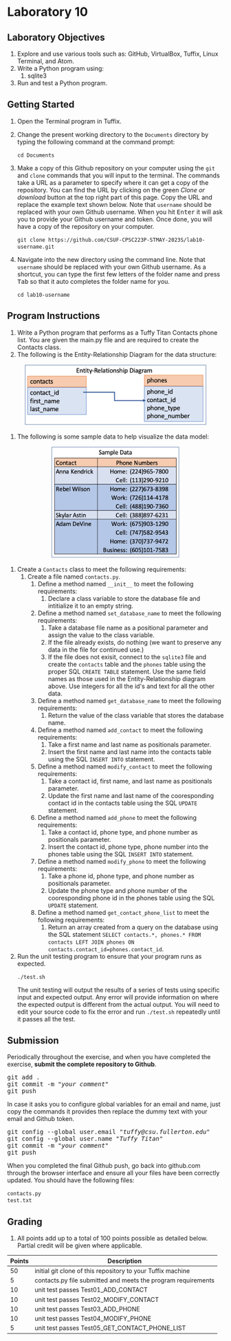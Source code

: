 # Laboratory 10

## Laboratory Objectives
1. Explore and use various tools such as: GitHub, VirtualBox, Tuffix, Linux Terminal, and Atom.
1. Write a Python program using:
     1. sqlite3
1. Run and test a Python program.

## Getting Started
1. Open the Terminal program in Tuffix.
1. Change the present working directory to the `Documents` directory by typing the following command at the command prompt:

    ```
    cd Documents
    ```

1. Make a copy of this Github repository on your computer using the `git` and `clone` commands that you will input to the terminal. The commands take a URL as a parameter to specify where it can get a copy of the repository. You can find the URL by clicking on the green *Clone or download* button at the top right part of this page. Copy the URL and replace the example text shown below. Note that `username` should be replaced with your own Github username. When you hit <kbd>Enter</kbd> it will ask you to provide your Github username and token. Once done, you will have a copy of the repository on your computer.
    ```
    git clone https://github.com/CSUF-CPSC223P-STMAY-2023S/lab10-username.git
    ```
1. Navigate into the new directory using the command line. Note that `username` should be replaced with your own Github username.  As a shortcut, you can type the first few letters of the folder name and press <kbd>Tab</kbd> so that it auto completes the folder name for you.

     ```
     cd lab10-username
     ```
     
## Program Instructions
1. Write a Python program that performs as a Tuffy Titan Contacts phone list.  You are given the main.py file and are required to create the Contacts class.
1. The following is the Entity-Relationship Diagram for the data structure:

<p align="center">
  <img src="./lab11_er_diagram.png" width="425" title="Entity-Relationship Diagram">
</p>

1. The following is some sample data to help visualize the data model:

<p align="center">
  <img src="./lab11_sample_data.png" width="300" title="Sample Data">
</p>

1. Create a `Contacts` class to meet the following requirements:
     1. Create a file named `contacts.py`.
          1. Define a method named `__init__` to meet the following requirements:  
               1. Declare a class variable to store the database file and intitialize it to an empty string.
          1. Define a method named `set_database_name` to meet the following requirements:  
               1. Take a database file name as a positional parameter and assign the value to the class variable.
               2. If the file already exists, do nothing (we want to preserve any data in the file for continued use.)
               3. If the file does not exisit, connect to the `sqlite3` file and create the `contacts` table and the `phones` table using the proper SQL `CREATE TABLE` statement.  Use the same field names as those used in the Entity-Relationship diagram above.  Use integers for all the id's and text for all the other data.
          1. Define a method named `get_database_name` to meet the following requirements:
               1. Return the value of the class variable that stores the database name.
          1. Define a method named `add_contact` to meet the following requirements:
               1. Take a first name and last name as positionals parameter.
               2. Insert the first name and last name into the contacts table using the SQL `INSERT INTO` statement.
          1. Define a method named `modify_contact` to meet the following requirements:
               1. Take a contact id, first name, and last name as positionals parameter.
               2. Update the first name and last name of the cooresponding contact id in the contacts table using the SQL `UPDATE` statement.
          1. Define a method named `add_phone` to meet the following requirements:
               1. Take a contact id, phone type, and phone number as positionals parameter.
               2. Insert the contact id, phone type, phone number into the phones table using the SQL `INSERT INTO` statement.
          1. Define a method named `modify_phone` to meet the following requirements:
               1. Take a phone id, phone type, and phone number as positionals parameter.
               1. Update the phone type and phone number of the cooresponding phone id in the phones table using the SQL `UPDATE` statement.
          1. Define a method named `get_contact_phone_list` to meet the following requirements:
               1. Return an array created from a query on the database using the SQL statement `SELECT contacts.*, phones.* FROM contacts LEFT JOIN phones ON contacts.contact_id=phones.contact_id`.
1. Run the unit testing program to ensure that your program runs as expected.
    ```
    ./test.sh
    ```
    The unit testing will output the results of a series of tests using specific input and expected output.  Any error will provide information on where the expected output is different from the actual output.  You will need to edit your source code to fix the error and run `./test.sh` repeatedly until it passes all the test.

## Submission
Periodically throughout the exercise, and when you have completed the exercise, **submit the complete repository to Github**.

   <pre>git add .<br>git commit -m "<i>your comment</i>"<br>git push</pre>

In case it asks you  to configure global variables for an email and name, just copy the commands it provides then replace the dummy text with your email and Github token.

   <pre>git config --global user.email "<i>tuffy@csu.fullerton.edu</i>"<br>git config --global user.name "<i>Tuffy Titan</i>"<br>git commit -m "<i>your comment</i>"<br>git push</pre>

When you completed the final Github push, go back into github.com through the browser interface and ensure all your files have been correctly updated.  You should have the following files:
```
contacts.py
test.txt
```
    
## Grading
1. All points add up to a total of 100 points possible as detailed below.  Partial credit will be given where applicable.

| Points | Description |
| --- | --- |
|50|initial git clone of this repository to your Tuffix machine|
|5|contacts.py file submitted and meets the program requirements |
|10|unit test passes Test01_ADD_CONTACT|
|10|unit test passes Test02_MODIFY_CONTACT|
|10|unit test passes Test03_ADD_PHONE|
|10|unit test passes Test04_MODIFY_PHONE|
|5|unit test passes Test05_GET_CONTACT_PHONE_LIST|

